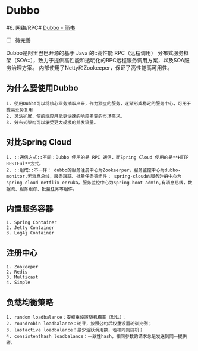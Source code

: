 # Dubbo
#6. 网络/RPC#
[Dubbo - 简书](https://www.jianshu.com/p/3090d63e9cb3)
- [ ] 待完善

Dubbo是阿里巴巴开源的基于 Java 的::高性能 RPC（远程调用） 分布式服务框架（SOA::），致力于提供高性能和透明化的RPC远程服务调用方案，以及SOA服务治理方案。
内部使用了Netty和Zookeeper，保证了高性能高可用性。

## 为什么要使用Dubbo
	1. 使用Dubbo可以将核心业务抽取出来，作为独立的服务，逐渐形成稳定的服务中心，可用于提高业务复用
	2. 灵活扩展，使前端应用能更快速的响应多变的市场需求。
	3. 分布式架构可以承受更大规模的并发流量。

## 对比Spring Cloud
	1. ::通信方式::不同：Dubbo 使用的是 RPC 通信，而Spring Cloud 使用的是**HTTP RESTFul**方式。
	2. ::组成::不一样： dubbo的服务注册中心为Zookeerper，服务监控中心为dubbo-monitor,无消息总线，服务跟踪、批量任务等组件； spring-cloud的服务注册中心为spring-cloud netflix enruka，服务监控中心为spring-boot admin,有消息总线，数据流、服务跟踪、批量任务等组件。

## 内置服务容器
	1. Spring Container
	2. Jetty Container
	3. Log4j Container

## 注册中心
	1. Zookeeper
	2. Redis
	3. Multicast
	4. Simple

## 负载均衡策略
	1. random loadbalance：安权重设置随机概率（默认）；
	2. roundrobin loadbalance：轮寻，按照公约后权重设置轮训比例；
	3. lastactive loadbalance：最少活跃调用数，若相同则随机；
	4. consistenthash loadbalance：一致性hash，相同参数的请求总是发送到同一提供者。



